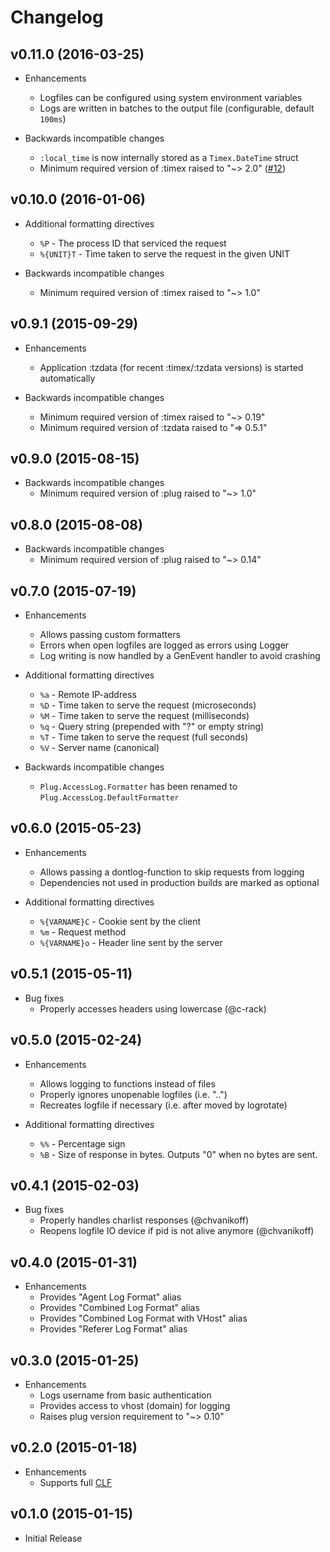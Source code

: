 # Changelog

## v0.11.0 (2016-03-25)

- Enhancements
    - Logfiles can be configured using system environment variables
    - Logs are written in batches to the output file (configurable, default `100ms`)

- Backwards incompatible changes
    - `:local_time` is now internally stored as a `Timex.DateTime` struct
    - Minimum required version of :timex raised to "~> 2.0" ([#12](https://github.com/mneudert/plug_accesslog/pull/12))

## v0.10.0 (2016-01-06)

- Additional formatting directives
    - `%P` - The process ID that serviced the request
    - `%{UNIT}T` - Time taken to serve the request in the given UNIT

- Backwards incompatible changes
    - Minimum required version of :timex raised to "~> 1.0"

## v0.9.1 (2015-09-29)

- Enhancements
    - Application :tzdata (for recent :timex/:tzdata versions) is started automatically

- Backwards incompatible changes
    - Minimum required version of :timex raised to "~> 0.19"
    - Minimum required version of :tzdata raised to "=> 0.5.1"

## v0.9.0 (2015-08-15)

- Backwards incompatible changes
    - Minimum required version of :plug raised to "~> 1.0"

## v0.8.0 (2015-08-08)

- Backwards incompatible changes
    - Minimum required version of :plug raised to "~> 0.14"

## v0.7.0 (2015-07-19)

- Enhancements
    - Allows passing custom formatters
    - Errors when open logfiles are logged as errors using Logger
    - Log writing is now handled by a GenEvent handler to avoid crashing

- Additional formatting directives
    - `%a` - Remote IP-address
    - `%D` - Time taken to serve the request (microseconds)
    - `%M` - Time taken to serve the request (milliseconds)
    - `%q` - Query string (prepended with "?" or empty string)
    - `%T` - Time taken to serve the request (full seconds)
    - `%V` - Server name (canonical)

- Backwards incompatible changes
    - `Plug.AccessLog.Formatter` has been renamed to `Plug.AccessLog.DefaultFormatter`

## v0.6.0 (2015-05-23)

- Enhancements
    - Allows passing a dontlog-function to skip requests from logging
    - Dependencies not used in production builds are marked as optional

- Additional formatting directives
    - `%{VARNAME}C` - Cookie sent by the client
    - `%m` - Request method
    - `%{VARNAME}o` - Header line sent by the server

## v0.5.1 (2015-05-11)

- Bug fixes
    - Properly accesses headers using lowercase (@c-rack)

## v0.5.0 (2015-02-24)

- Enhancements
    - Allows logging to functions instead of files
    - Properly ignores unopenable logfiles (i.e. "..")
    - Recreates logfile if necessary (i.e. after moved by logrotate)

- Additional formatting directives
    - `%%` - Percentage sign
    - `%B` - Size of response in bytes. Outputs "0" when no bytes are sent.

## v0.4.1 (2015-02-03)

- Bug fixes
    - Properly handles charlist responses (@chvanikoff)
    - Reopens logfile IO device if pid is not alive anymore (@chvanikoff)

## v0.4.0 (2015-01-31)

- Enhancements
    - Provides "Agent Log Format" alias
    - Provides "Combined Log Format" alias
    - Provides "Combined Log Format with VHost" alias
    - Provides "Referer Log Format" alias

## v0.3.0 (2015-01-25)

- Enhancements
    - Logs username from basic authentication
    - Provides access to vhost (domain) for logging
    - Raises plug version requirement to "~> 0.10"

## v0.2.0 (2015-01-18)

- Enhancements
    - Supports full [CLF](http://en.wikipedia.org/wiki/Common_Log_Format)

## v0.1.0 (2015-01-15)

- Initial Release
